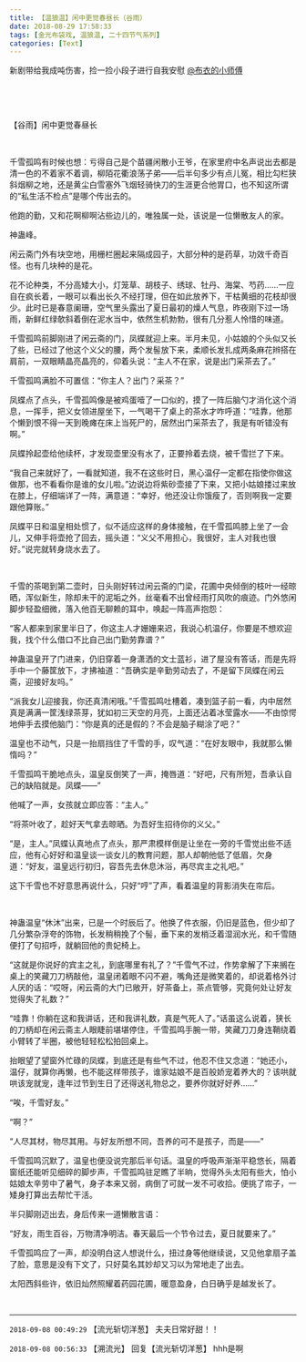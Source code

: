 ```yaml
---
title: 【温狼温】闲中更觉春昼长（谷雨）
date: 2018-08-29 17:58:33
tags: [金光布袋戏, 温狼温, 二十四节气系列]
categories: [Text]
---
```


<p dir="ltr"  >新剧带给我成吨伤害，捡一捡小段子进行自我安慰&nbsp;<a target="_blank" loftermentionblogid="500395376" href="http://www.lofter.com/mentionredirect.do?blogId=500395376"  >@布衣的小师傅</a>&nbsp;</p> 
<p dir="ltr"  >&nbsp;</p> 
<p dir="ltr"  >&nbsp;</p> 
<p dir="ltr"  >【谷雨】闲中更觉春昼长</p> 
<p dir="ltr"  >&nbsp;</p> 
<p dir="ltr"  >千雪孤鸣有时候也想：亏得自己是个苗疆闲散小王爷，在家里府中名声说出去都是清一色的不着家不着调，柳陌花衢浪荡子弟——后半句多少有点儿冤，相比勾栏狭斜烟柳之地，还是黄尘白雪塞外飞烟轻骑快刀的生涯更合他胃口，也不知这所谓的“私生活不检点”是哪个传出去的。</p> 
<p dir="ltr"  >他跑的勤，又和花啊柳啊沾些边儿的，唯独属一处，该说是一位懒散友人的家。</p> 
<p dir="ltr"  >神蛊峰。</p> 
<p dir="ltr"  >闲云斋门外有块空地，用栅栏圈起来隔成园子，大部分种的是药草，功效千奇百怪。也有几块种的是花。</p> 
<p dir="ltr"  >花不论种类，不分高矮大小，灯笼草、胡枝子、绣球、牡丹、海棠、芍药……一应自在疯长着，一眼可以看出长久不经打理，但在如此放养下，干枯黄细的花枝却很少。此时已是春意阑珊，空气里头露出了夏日最初的燥人气息，昨夜刚下过一场雨，新鲜红绿欹斜着倒在泥水当中，依然生机勃勃，很有几分惹人怜惜的味道。</p> 
<p dir="ltr"  >千雪孤鸣前脚刚进了闲云斋的门，凤蝶就迎上来。半月未见，小姑娘的个头似又长了些，已经过了他这个义父的腰，两个发髻放下来，柔顺长发扎成两条麻花辫搭在肩前，一双眼睛晶亮晶亮的，仰着头说：“主人不在家，说是出门采茶去了。”</p> 
<p dir="ltr"  >千雪孤鸣满脸不可置信：“你主人？出门？采茶？”</p> 
<p dir="ltr"  >凤蝶点了点头，千雪孤鸣像是被鸡蛋噎了一口似的，摸了一阵后脑勺才消化这个消息，一挥手，把义女领进屋坐下，一气喝干了桌上的茶水才咋呼道：“哇靠，他那个懒到恨不得一天到晚瘫在床上当死尸的，居然出门采茶去了，我是有听错没有啊。”</p> 
<p dir="ltr"  >凤蝶拎起壶给他续杯，才发现壶里没有水了，正要拎着去烧，被千雪拦了下来。</p> 
<p dir="ltr"  >“我自己来就好了，一看就知道，我不在这些时日，黑心温仔一定都在指使你做这做那，也不看看你是谁的女儿啦。”边说边将紫砂壶接了下来，又把小姑娘搂过来放在膝上，仔细端详了一阵，满意道：“幸好，他还没让你饿瘦了，否则啊我一定要跟他算账。”</p> 
<p dir="ltr"  >凤蝶平日和温皇相处惯了，似不适应这样的身体接触，在千雪孤鸣膝上坐了一会儿，又伸手将壶抢了回去，摇头道：“义父不用担心，我很好，主人对我也很好。”说完就转身烧水去了。</p> 
<p dir="ltr"  >&nbsp;</p> 
<p dir="ltr"  >千雪的茶喝到第二壶时，日头刚好转过闲云斋的门梁，花圃中央倾倒的枝叶一经晾晒，浑似新生，除却未干的泥垢之外，丝毫看不出曾经雨打风吹的痕迹。门外悠闲脚步轻盈细微，落入他百无聊赖的耳中，唤起一阵高声抱怨：</p> 
<p dir="ltr"  >“客人都来到家里半日了，你这主人才姗姗来迟，我说心机温仔，你要是不想欢迎我，找个什么借口不比自己出门勤劳靠谱？”</p> 
<p dir="ltr"  >神蛊温皇开了门进来，仍旧穿着一身潇洒的文士蓝衫，进了屋没有答话，而是先将手中一个藤筐放下，才拂袖道：“吾确实是辛勤劳动去了，不是留下凤蝶在闲云斋，迎接好友吗。”</p> 
<p dir="ltr"  >“派我女儿迎接我，你还真清闲哦。”千雪孤鸣吐槽着，凑到篮子前一看，内中居然真是满满一筐浅绿茶芽，犹如初三天空的月亮，上面还沾着冰莹露水——不由惊愕地伸手去摸他脑门：“你是真的还是假的？不会是脑子糊涂了吧？”</p> 
<p dir="ltr"  >温皇也不动气，只是一抬扇挡住了千雪的手，叹气道：“在好友眼中，我就那么懒惰吗？”</p> 
<p dir="ltr"  >千雪孤鸣干脆地点头，温皇反倒笑了一声，掩唇道：“好吧，尺有所短，吾承认自己的缺陷就是。凤蝶——”</p> 
<p dir="ltr"  >他喊了一声，女孩就立即应答：“主人。”</p> 
<p dir="ltr"  >“将茶叶收了，趁好天气拿去晾晒。为吾好生招待你的义父。”</p> 
<p dir="ltr"  >“是，主人。”凤蝶认真地点了点头，那严肃模样倒是让坐在一旁的千雪觉出些不适应，他有心好好和温皇谈一谈女儿的教育问题，那人却朝他低了低眉，欠身道：“好友，温皇远行初归，容吾先去休息沐浴，再尽宾主之礼吧。”</p> 
<p dir="ltr"  >这下千雪也不好意思再说什么，只好“哼”了声，看着温皇的背影消失在帘后。</p> 
<p dir="ltr"  >&nbsp;</p> 
<p dir="ltr"  >神蛊温皇“休沐”出来，已是一个时辰后了。他换了件衣服，仍旧是蓝色，但少却了几分繁杂浮夸的饰物，长发稍稍挽了个髻，垂下来的发梢泛着湿润水光，和千雪随便打了句招呼，就躺回他的贵妃椅上。</p> 
<p dir="ltr"  >“这就是你说好的宾主之礼，到底哪里有礼了？”千雪气不过，作势拿解了下来搁在桌上的笑藏刀刀柄敲他，温皇闭着眼不闪不避，嘴角还是微笑着的，却说着格外讨人厌的话：“哎呀，闲云斋的大门已敞开，好茶备上，茶点管够，究竟何处让好友觉得失了礼数？”</p> 
<p dir="ltr"  >“哇靠！你躺在这和我讲话，还和我讲礼数，真是气死人了。”话虽这么说着，狭长的刀柄却在闲云斋主人眼睫前堪堪停住，千雪孤鸣手腕一带，笑藏刀刀身连鞘绕着小臂转了半圈，被他轻轻松松拍回桌上。</p> 
<p dir="ltr"  >抬眼望了望窗外忙碌的凤蝶，到底还是有些气不过，他忍不住又念道：“她还小，温仔，就算你再懒，也不能这样带孩子，谁家姑娘不是百般娇宠着养大的？该哄就哄该宠就宠，逢年过节到生日了还得送礼物总之，要养你就好好养……”</p> 
<p dir="ltr"  >“唉，千雪好友。”</p> 
<p dir="ltr"  >“啊？”</p> 
<p dir="ltr"  >“人尽其材，物尽其用。与好友所想不同，吾养的可不是孩子，而是——”</p> 
<p dir="ltr"  >千雪孤鸣沉默了，温皇也便没说完那后半句话。温皇的呼吸声渐渐平稳悠长，隔着窗纸还能听见细碎的脚步声，千雪孤鸣驻足瞧了半晌，觉得外头太阳有些大，怕小姑娘太辛劳中了暑气，身子本来又弱，病倒了可就一发不可收拾。便挑了帘子，一矮身打算出去帮忙干活。</p> 
<p dir="ltr"  >半只脚刚迈出去，身后传来一道懒散言语：</p> 
<p dir="ltr"  >“好友，雨生百谷，万物清净明洁。春天最后一个节令过去，夏日就要来了。”</p> 
<p dir="ltr"  >千雪孤鸣应了一声，却没明白这人想说什么，扭过身等他继续说，又见他拿扇子盖了脸，意思是没有下文了，只好莫名其妙却又习以为常地走了出去。</p> 
<p dir="ltr"  >太阳西斜些许，依旧灿然照耀着药园花圃，暖意盈身，白日确乎是越发长了。</p> 
<p dir="ltr"  >&nbsp;</p>

<!-- more -->

---

`2018-09-08 00:49:29` 【流光斩切洋葱】 夫夫日常好甜！！

`2018-09-08 00:56:33` 【溯流光】 回复【流光斩切洋葱】 hhh是啊

